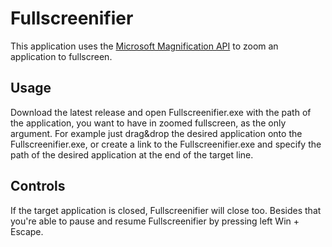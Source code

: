 # Fullscreenifier
This application uses the [Microsoft Magnification API](https://docs.microsoft.com/en-us/previous-versions/windows/desktop/magapi/entry-magapi-sdk) to zoom an application to fullscreen.

## Usage
Download the latest release and open Fullscreenifier.exe with the path of the application, you want to have in zoomed fullscreen, as the only argument.
For example just drag&drop the desired application onto the Fullscreenifier.exe, or create a link to the Fullscreenifier.exe and specify the path of the desired application at the end of the target line.

## Controls
If the target application is closed, Fullscreenifier will close too.
Besides that you're able to pause and resume Fullscreenifier by pressing left Win + Escape. 

